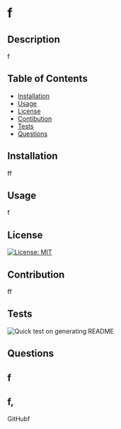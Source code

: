 
# f

## Description

f

## Table of Contents

- [Installation](#installation)
- [Usage](#usage)
- [License](#license)
- [Contibution](#contribution)
- [Tests](#tests)
- [Questions](#questions)

## Installation

ff

## Usage

f

## License

[![License: MIT](https://img.shields.io/badge/License-MIT-yellow.svg)](https://opensource.org/licenses/MIT)

## Contribution

ff

## Tests

![Quick test on generating README](f)

## Questions

f
-----------------
f,
-----------------
GitHubf



